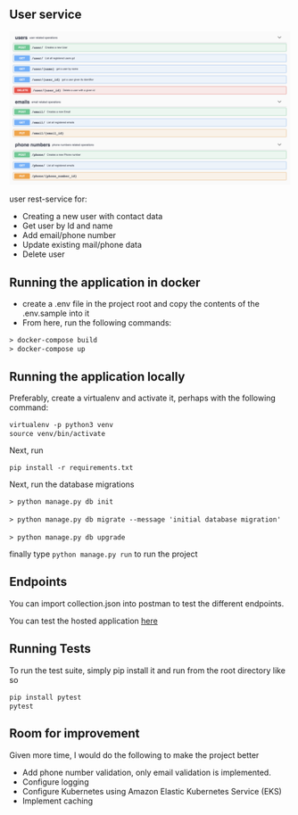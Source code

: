 
## User service
![user service endpoints](userservice_enpoints.png)

user rest-service for:
 - Creating a new user with contact data
 - Get user by Id and name
 - Add email/phone number
 - Update existing mail/phone data
 - Delete user

## Running the application in docker

- create a .env file in the project root and copy the contents of the .env.sample into it
- From here, run the following commands:

```
> docker-compose build
> docker-compose up
```
 
 ## Running the application locally
 Preferably, create a virtualenv and activate it, perhaps with the following command:

```
virtualenv -p python3 venv
source venv/bin/activate
```

Next, run
```
pip install -r requirements.txt
```

Next, run the database migrations

```
> python manage.py db init

> python manage.py db migrate --message 'initial database migration'

> python manage.py db upgrade
```
finally type ```python manage.py run``` to run the project
    
## Endpoints

You can import collection.json into postman to test the different endpoints.

You can test the hosted application [here](https://user-service-p.herokuapp.com/)

## Running Tests
To run the test suite, simply pip install it and run from the root directory like so

```
pip install pytest
pytest
```

## Room for improvement

Given more time, I would do the following to make the project better

- Add phone number validation, only email validation is implemented.
- Configure logging
- Configure Kubernetes using Amazon Elastic Kubernetes Service (EKS)
- Implement caching 